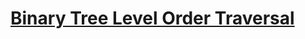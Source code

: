 # [Binary Tree Level Order Traversal](https://leetcode.com/problems/binary-tree-level-order-traversal/description/)
